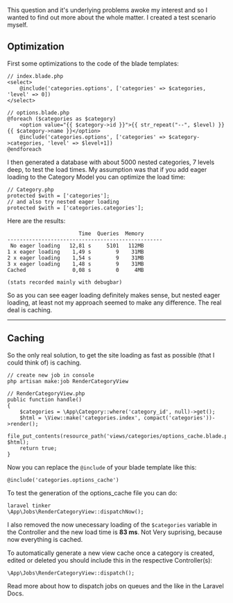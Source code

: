 This question and it's underlying problems awoke my interest and so I wanted to find out more about the whole matter. I created a test scenario myself.

## Optimization

First some optimizations to the code of the blade templates:

    // index.blade.php
    <select>
        @include('categories.options', ['categories' => $categories, 'level' => 0])
    </select>

    // options.blade.php
    @foreach ($categories as $category)
        <option value="{{ $category->id }}">{{ str_repeat("--", $level) }} {{ $category->name }}</option>
        @include('categories.options', ['categories' => $category->categories, 'level' => $level+1])
    @endforeach

I then generated a database with about 5000 nested categories, 7 levels deep, to test the load times. My assumption was that if you add eager loading to the Category Model you can optimize the load time:

    // Category.php
    protected $with = ['categories'];
    // and also try nested eager loading 
    protected $with = ['categories.categories'];

Here are the results:

                           Time  Queries  Memory
    --------------------------------------------------
     No eager loading   12,81 s     5101   112MB
    1 x eager loading    1,49 s        9    31MB
    2 x eager loading    1,54 s        9    31MB
    3 x eager loading    1,48 s        9    31MB
    Cached               0,08 s        0     4MB
    
    (stats recorded mainly with debugbar)

So as you can see eager loading definitely makes sense, but nested eager loading, at least not my approach seemed to make any difference. The real deal is caching.

-------
## Caching

So the only real solution, to get the site loading as fast as possible (that I could think of) is caching.

    // create new job in console
    php artisan make:job RenderCategoryView

    // RenderCategoryView.php
    public function handle()
    {
        $categories = \App\Category::where('category_id', null)->get();
        $html = \View::make('categories.index', compact('categories'))->render();
        file_put_contents(resource_path('views/categories/options_cache.blade.php'), $html);
        return true;
    }

Now you can replace the `@include` of your blade template like this:

    @include('categories.options_cache')

To test the generation of the options_cache file you can do:

    laravel tinker
    \App\Jobs\RenderCategoryView::dispatchNow();

I also removed the now unecessary loading of the `$categories` variable in the Controller and the new load time is **83 ms**. Not Very suprising, because now everything is cached.

To automatically generate a new view cache once a category is created, edited or deleted you should include this in the respective Controller(s):

    \App\Jobs\RenderCategoryView::dispatch();

Read more about how to dispatch jobs on queues and the like in the Laravel Docs.